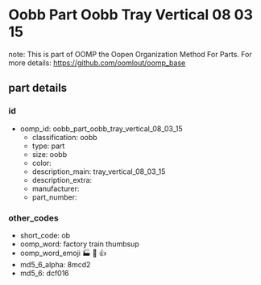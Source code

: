 # Oobb Part Oobb Tray Vertical 08 03 15  

note: This is part of OOMP the Oopen Organization Method For Parts. For more details: https://github.com/oomlout/oomp_base

##  part details





### id
* oomp_id: oobb_part_oobb_tray_vertical_08_03_15
  * classification: oobb
  * type: part
  * size: oobb
  * color: 
  * description_main: tray_vertical_08_03_15
  * description_extra: 
  * manufacturer: 
  * part_number: 

### other_codes
* short_code: ob
* oomp_word: factory train thumbsup
* oomp_word_emoji :factory: :train: :thumbsup:
* md5_6_alpha: 8mcd2
* md5_6: dcf016